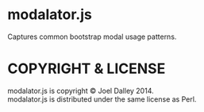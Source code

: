 modalator.js
============

Captures common bootstrap modal usage patterns.

COPYRIGHT & LICENSE
===================

modalator.js is copyright &copy; Joel Dalley 2014.<br/>
modalator.js is distributed under the same license as Perl.
